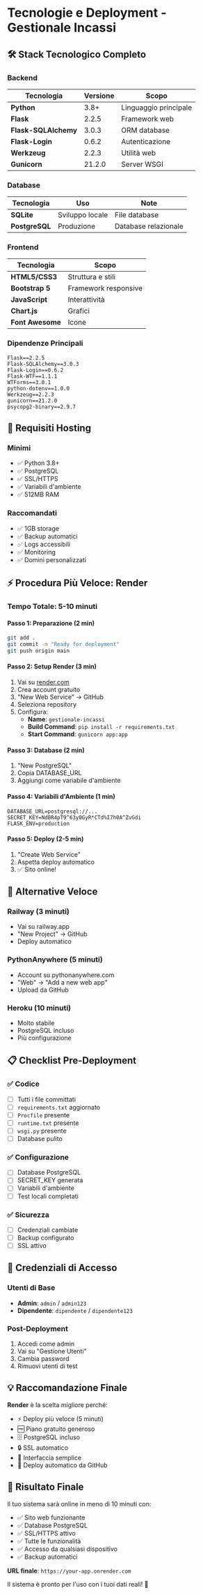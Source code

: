 # Tecnologie e Deployment - Gestionale Incassi

## 🛠️ Stack Tecnologico Completo

### Backend
| Tecnologia | Versione | Scopo |
|------------|----------|-------|
| **Python** | 3.8+ | Linguaggio principale |
| **Flask** | 2.2.5 | Framework web |
| **Flask-SQLAlchemy** | 3.0.3 | ORM database |
| **Flask-Login** | 0.6.2 | Autenticazione |
| **Werkzeug** | 2.2.3 | Utilità web |
| **Gunicorn** | 21.2.0 | Server WSGI |

### Database
| Tecnologia | Uso | Note |
|------------|-----|------|
| **SQLite** | Sviluppo locale | File database |
| **PostgreSQL** | Produzione | Database relazionale |

### Frontend
| Tecnologia | Scopo |
|------------|-------|
| **HTML5/CSS3** | Struttura e stili |
| **Bootstrap 5** | Framework responsive |
| **JavaScript** | Interattività |
| **Chart.js** | Grafici |
| **Font Awesome** | Icone |

### Dipendenze Principali
```
Flask==2.2.5
Flask-SQLAlchemy==3.0.3
Flask-Login==0.6.2
Flask-WTF==1.1.1
WTForms==3.0.1
python-dotenv==1.0.0
Werkzeug==2.2.3
gunicorn==21.2.0
psycopg2-binary==2.9.7
```

## 🚀 Requisiti Hosting

### Minimi
- ✅ Python 3.8+
- ✅ PostgreSQL
- ✅ SSL/HTTPS
- ✅ Variabili d'ambiente
- ✅ 512MB RAM

### Raccomandati
- ✅ 1GB storage
- ✅ Backup automatici
- ✅ Logs accessibili
- ✅ Monitoring
- ✅ Domini personalizzati

## ⚡ Procedura Più Veloce: Render

### Tempo Totale: 5-10 minuti

#### Passo 1: Preparazione (2 min)
```bash
git add .
git commit -m "Ready for deployment"
git push origin main
```

#### Passo 2: Setup Render (3 min)
1. Vai su [render.com](https://render.com)
2. Crea account gratuito
3. "New Web Service" → GitHub
4. Seleziona repository
5. Configura:
   - **Name**: `gestionale-incassi`
   - **Build Command**: `pip install -r requirements.txt`
   - **Start Command**: `gunicorn app:app`

#### Passo 3: Database (2 min)
1. "New PostgreSQL"
2. Copia DATABASE_URL
3. Aggiungi come variabile d'ambiente

#### Passo 4: Variabili d'Ambiente (1 min)
```
DATABASE_URL=postgresql://...
SECRET_KEY=NdBR4pT9^63y0GyR*CTd%I7h0A^ZvGdi
FLASK_ENV=production
```

#### Passo 5: Deploy (2-5 min)
1. "Create Web Service"
2. Aspetta deploy automatico
3. ✅ Sito online!

## 🎯 Alternative Veloce

### Railway (3 minuti)
- Vai su railway.app
- "New Project" → GitHub
- Deploy automatico

### PythonAnywhere (5 minuti)
- Account su pythonanywhere.com
- "Web" → "Add a new web app"
- Upload da GitHub

### Heroku (10 minuti)
- Molto stabile
- PostgreSQL incluso
- Più configurazione

## 📋 Checklist Pre-Deployment

### ✅ Codice
- [ ] Tutti i file committati
- [ ] `requirements.txt` aggiornato
- [ ] `Procfile` presente
- [ ] `runtime.txt` presente
- [ ] `wsgi.py` presente
- [ ] Database pulito

### ✅ Configurazione
- [ ] Database PostgreSQL
- [ ] SECRET_KEY generata
- [ ] Variabili d'ambiente
- [ ] Test locali completati

### ✅ Sicurezza
- [ ] Credenziali cambiate
- [ ] Backup configurato
- [ ] SSL attivo

## 🔐 Credenziali di Accesso

### Utenti di Base
- **Admin**: `admin` / `admin123`
- **Dipendente**: `dipendente` / `dipendente123`

### Post-Deployment
1. Accedi come admin
2. Vai su "Gestione Utenti"
3. Cambia password
4. Rimuovi utenti di test

## 💡 Raccomandazione Finale

**Render** è la scelta migliore perché:
- ⚡ Deploy più veloce (5 minuti)
- 🆓 Piano gratuito generoso
- 🗄️ PostgreSQL incluso
- 🔒 SSL automatico
- 📱 Interfaccia semplice
- 🔄 Deploy automatico da GitHub

## 🎯 Risultato Finale

Il tuo sistema sarà online in meno di 10 minuti con:
- ✅ Sito web funzionante
- ✅ Database PostgreSQL
- ✅ SSL/HTTPS attivo
- ✅ Tutte le funzionalità
- ✅ Accesso da qualsiasi dispositivo
- ✅ Backup automatici

**URL finale**: `https://your-app.onrender.com`

Il sistema è pronto per l'uso con i tuoi dati reali! 🚀 